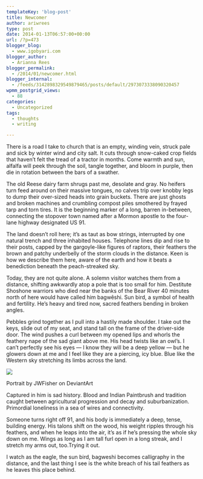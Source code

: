 ```yaml
---
templateKey: 'blog-post'
title: Newcomer
author: ariwrees
type: post
date: 2014-01-13T06:57:00+00:00
url: /?p=473
blogger_blog:
  - www.igobyari.com
blogger_author:
  - Arianna Rees
blogger_permalink:
  - /2014/01/newcomer.html
blogger_internal:
  - /feeds/3142898329549879465/posts/default/2973073338090320457
wpmm_postgrid_views:
  - 88
categories:
  - Uncategorized
tags:
  - thoughts
  - writing

---
```

There is a road I take to church that is an empty, winding vein, struck pale and sick by winter wind and city salt. It cuts through snow-caked crop fields that haven’t felt the tread of a tractor in months. Come warmth and sun, alfalfa will peek through the soil, tangle together, and bloom in purple, then die in rotation between the bars of a swather.

The old Reese dairy farm shrugs past me, desolate and gray. No heifers turn feed around on their massive tongues, no calves trip over knobby legs to dump their over-sized heads into grain buckets. There are just ghosts and broken machines and crumbling compost piles smothered by frayed tarp and torn tires. It is the beginning marker of a long, barren in-between, connecting the stopover town named after a Mormon apostle to the four-lane highway designated US 91. 

The land doesn’t roll here; it’s as taut as bow strings, interrupted by one natural trench and three inhabited houses. Telephone lines dip and rise to their posts, capped by the gargoyle-like figures of raptors, their feathers the brown and patchy underbelly of the storm clouds in the distance. Keen is how we describe them here, aware of the earth and how it beats a benediction beneath the peach-streaked sky.

Today, they are not quite alone. A solemn visitor watches them from a distance, shifting awkwardly atop a pole that is too small for him. Destitute Shoshone warriors who died near the banks of the Bear River 40 minutes north of here would have called him bagwêshi. Sun bird, a symbol of health and fertility. He’s heavy and tired now, sacred feathers bending in broken angles.

Pebbles grind together as I pull into a hastily made shoulder. I take out the keys, slide out of my seat, and stand tall on the frame of the driver-side door. The wind pushes a curl between my opened lips and whorls the feathery nape of the sad giant above me. His head twists like an owl’s. I can’t perfectly see his eyes — I know they will be a deep yellow — but he glowers down at me and I feel like they are a piercing, icy blue. Blue like the Western sky stretching its limbs across the land.

![](http://www.igobyari.com/wp-content/uploads/2014/01/Bald_Eagle_Full_Spread_by_JWFisher.jpg)

Portrait by JWFisher on DeviantArt

Captured in him is sad history. Blood and Indian Paintbrush and tradition caught between agricultural progression and decay and suburbanization. Primordial loneliness in a sea of wires and connectivity.

Someone turns right off 91, and his body is immediately a deep, tense, building energy. His talons shift on the wood, his weight ripples through his feathers, and when he leaps into the air, it’s as if he’s pressing the whole sky down on me. Wings as long as I am tall furl open in a long streak, and I stretch my arms out, too.Trying it out.

I watch as the eagle, the sun bird, bagweshi becomes calligraphy in the distance, and the last thing I see is the white breach of his tail feathers as he leaves this place behind.